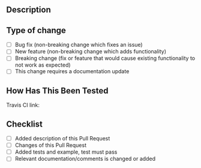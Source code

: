 ## Description

<!--
YOU ARE WELCOME TO CREATE PULL REQUEST!

Please include a summary of the change and which issue is fixed. Please also include relevant motivation and context. List any dependencies that are required for this change.
-->

## Type of change

<!--
Please delete options that are not relevant. For completed items, change [ ] to [x].
-->

- [ ] Bug fix (non-breaking change which fixes an issue)
- [ ] New feature (non-breaking change which adds functionality)
- [ ] Breaking change (fix or feature that would cause existing functionality to not work as expected)
- [ ] This change requires a documentation update

## How Has This Been Tested

<!--
Please describe the tests that you ran to verify your changes. Provide instructions so we can reproduce. Please also list any relevant details for your test configuration
-->

Travis CI link:

## Checklist

<!-- Remove items that do not apply. For completed items, change [ ] to [x]. -->

- [ ] Added description of this Pull Request
- [ ] Changes of this Pull Request
- [ ] Added tests and example, test must pass
- [ ] Relevant documentation/comments is changed or added
